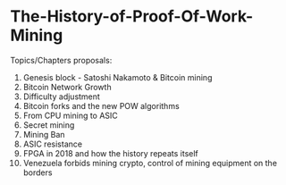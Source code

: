 # The-History-of-Proof-Of-Work-Mining
Topics/Chapters proposals:

1) Genesis block - Satoshi Nakamoto & Bitcoin mining
2) Bitcoin Network Growth
3) Difficulty adjustment
4) Bitcoin forks and the new POW algorithms
5) From CPU mining to ASIC 
6) Secret mining
7) Mining Ban
8) ASIC resistance
9) FPGA in 2018 and how the history repeats itself
10) Venezuela forbids mining crypto, control of mining equipment on the borders
